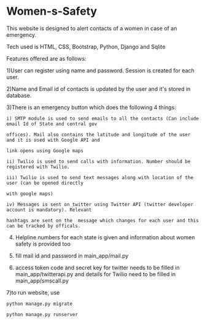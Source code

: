 # Women-s-Safety

This website is designed to alert contacts of a women in case of an emergency. 

Tech used is HTML, CSS, Bootstrap, Python, Django and Sqlite

Features offered are as follows:

1)User can register using name and password. Session is created for each user.

2)Name and Email id of contacts is updated by the user and it's stored in database.

3)There is an emergency button which does the following 4 things:

    i) SMTP module is used to send emails to all the contacts (Can include email Id of State and central gov
    
    offices). Mail also contains the latitude and longitude of the user and it is used with Google API and 
    
    link opens using Google maps
    
    ii) Twilio is used to send calls with information. Number should be registered with Twilio.
    
    iii) Twilio is used to send text messages along with location of the user (can be opened directly 
    
    with google maps)
    
    iv) Messages is sent on twitter using Twitter API (twitter developer account is mandatory). Relevant 
    
    hashtags are sent on the  message which changes for each user and this can be tracked by officals.

4) Helpline numbers for each state is given and information about women safety is provided too

5) fill mail id and password in main_app/mail.py

6) access token code and secret key for twitter needs to be filled in main_app/twitterapi.py and 
   details for Twilio need to be filled in main_app/smscall.py

7)to run website, use

    python manage.py migrate

    python manage.py runserver
